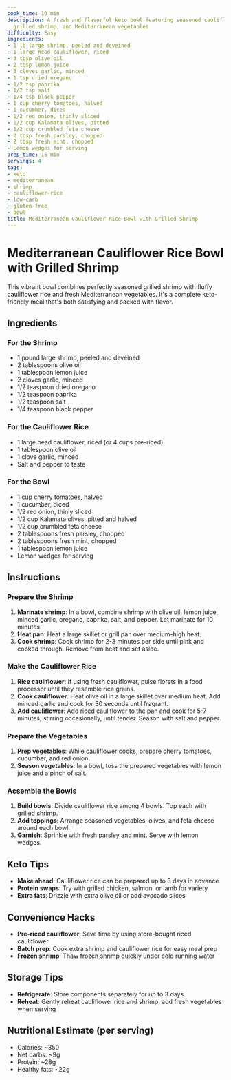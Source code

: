 ```yaml
---
cook_time: 10 min
description: A fresh and flavorful keto bowl featuring seasoned cauliflower rice,
  grilled shrimp, and Mediterranean vegetables
difficulty: Easy
ingredients:
- 1 lb large shrimp, peeled and deveined
- 1 large head cauliflower, riced
- 3 tbsp olive oil
- 2 tbsp lemon juice
- 3 cloves garlic, minced
- 1 tsp dried oregano
- 1/2 tsp paprika
- 1/2 tsp salt
- 1/4 tsp black pepper
- 1 cup cherry tomatoes, halved
- 1 cucumber, diced
- 1/2 red onion, thinly sliced
- 1/2 cup Kalamata olives, pitted
- 1/2 cup crumbled feta cheese
- 2 tbsp fresh parsley, chopped
- 2 tbsp fresh mint, chopped
- Lemon wedges for serving
prep_time: 15 min
servings: 4
tags:
- keto
- mediterranean
- shrimp
- cauliflower-rice
- low-carb
- gluten-free
- bowl
title: Mediterranean Cauliflower Rice Bowl with Grilled Shrimp
---
```


<h1>Mediterranean Cauliflower Rice Bowl with Grilled Shrimp</h1>
<p>This vibrant bowl combines perfectly seasoned grilled shrimp with fluffy cauliflower rice and fresh Mediterranean vegetables. It's a complete keto-friendly meal that's both satisfying and packed with flavor.</p>
<h2>Ingredients</h2>
<h3>For the Shrimp</h3>
<ul>
<li>1 pound large shrimp, peeled and deveined</li>
<li>2 tablespoons olive oil</li>
<li>1 tablespoon lemon juice</li>
<li>2 cloves garlic, minced</li>
<li>1/2 teaspoon dried oregano</li>
<li>1/2 teaspoon paprika</li>
<li>1/2 teaspoon salt</li>
<li>1/4 teaspoon black pepper</li>
</ul>
<h3>For the Cauliflower Rice</h3>
<ul>
<li>1 large head cauliflower, riced (or 4 cups pre-riced)</li>
<li>1 tablespoon olive oil</li>
<li>1 clove garlic, minced</li>
<li>Salt and pepper to taste</li>
</ul>
<h3>For the Bowl</h3>
<ul>
<li>1 cup cherry tomatoes, halved</li>
<li>1 cucumber, diced</li>
<li>1/2 red onion, thinly sliced</li>
<li>1/2 cup Kalamata olives, pitted and halved</li>
<li>1/2 cup crumbled feta cheese</li>
<li>2 tablespoons fresh parsley, chopped</li>
<li>2 tablespoons fresh mint, chopped</li>
<li>1 tablespoon lemon juice</li>
<li>Lemon wedges for serving</li>
</ul>
<h2>Instructions</h2>
<h3>Prepare the Shrimp</h3>
<ol>
<li><strong>Marinate shrimp</strong>: In a bowl, combine shrimp with olive oil, lemon juice, minced garlic, oregano, paprika, salt, and pepper. Let marinate for 10 minutes.</li>
<li><strong>Heat pan</strong>: Heat a large skillet or grill pan over medium-high heat.</li>
<li><strong>Cook shrimp</strong>: Cook shrimp for 2-3 minutes per side until pink and cooked through. Remove from heat and set aside.</li>
</ol>
<h3>Make the Cauliflower Rice</h3>
<ol>
<li><strong>Rice cauliflower</strong>: If using fresh cauliflower, pulse florets in a food processor until they resemble rice grains.</li>
<li><strong>Cook cauliflower</strong>: Heat olive oil in a large skillet over medium heat. Add minced garlic and cook for 30 seconds until fragrant.</li>
<li><strong>Add cauliflower</strong>: Add riced cauliflower to the pan and cook for 5-7 minutes, stirring occasionally, until tender. Season with salt and pepper.</li>
</ol>
<h3>Prepare the Vegetables</h3>
<ol>
<li><strong>Prep vegetables</strong>: While cauliflower cooks, prepare cherry tomatoes, cucumber, and red onion.</li>
<li><strong>Season vegetables</strong>: In a bowl, toss the prepared vegetables with lemon juice and a pinch of salt.</li>
</ol>
<h3>Assemble the Bowls</h3>
<ol>
<li><strong>Build bowls</strong>: Divide cauliflower rice among 4 bowls. Top each with grilled shrimp.</li>
<li><strong>Add toppings</strong>: Arrange seasoned vegetables, olives, and feta cheese around each bowl.</li>
<li><strong>Garnish</strong>: Sprinkle with fresh parsley and mint. Serve with lemon wedges.</li>
</ol>
<h2>Keto Tips</h2>
<ul>
<li><strong>Make ahead</strong>: Cauliflower rice can be prepared up to 3 days in advance</li>
<li><strong>Protein swaps</strong>: Try with grilled chicken, salmon, or lamb for variety</li>
<li><strong>Extra fats</strong>: Drizzle with extra olive oil or add avocado slices</li>
</ul>
<h2>Convenience Hacks</h2>
<ul>
<li><strong>Pre-riced cauliflower</strong>: Save time by using store-bought riced cauliflower</li>
<li><strong>Batch prep</strong>: Cook extra shrimp and cauliflower rice for easy meal prep</li>
<li><strong>Frozen shrimp</strong>: Thaw frozen shrimp quickly under cold running water</li>
</ul>
<h2>Storage Tips</h2>
<ul>
<li><strong>Refrigerate</strong>: Store components separately for up to 3 days</li>
<li><strong>Reheat</strong>: Gently reheat cauliflower rice and shrimp, add fresh vegetables when serving</li>
</ul>
<h2>Nutritional Estimate (per serving)</h2>
<ul>
<li>Calories: ~350</li>
<li>Net carbs: ~9g</li>
<li>Protein: ~28g</li>
<li>Healthy fats: ~22g</li>
</ul>